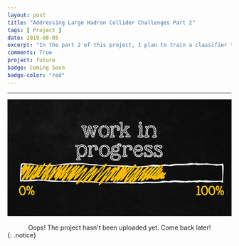 ```yaml
---
layout: post
title: "Addressing Large Hadron Collider Challenges Part 2"
tags: [ Project ]
date: 2019-08-05
excerpt: "In the part 2 of this project, I plan to train a classifier to identify type of a particle among electron, proton, muon, kaon, pion and ghost. Ghost is a particle with other type than the first five or a detector noise. Different particle types remain different responses in the detector systems or subdetectors such as tracking system, ring imaging Cherenkov detector (RICH), electromagnetic and hadron calorimeters, and muon system. The aim is to identify a particle type using the responses in the detector systems."
comments: True
project: future
badge: Coming Soon
badge-color: "red"
---
```


---

![png](/assets/img/wip.jpg)
<center> Oops! The project hasn't been uploaded yet. Come back later! </center>
{: .notice}
